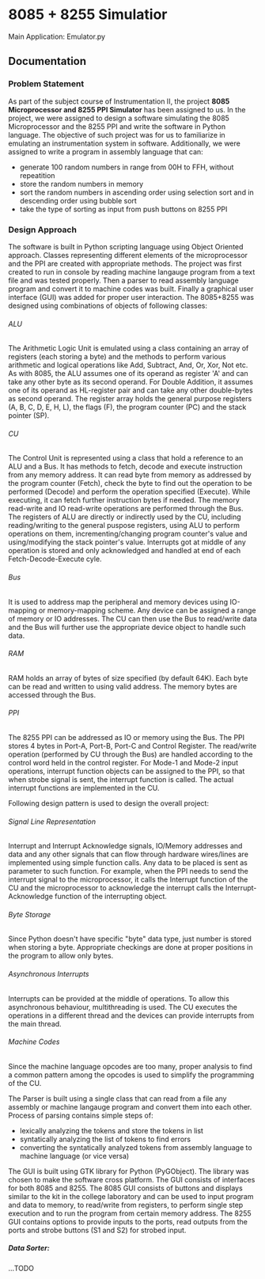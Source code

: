 # 8085 + 8255 Simulatior

Main Application: Emulator.py

## Documentation
### Problem Statement

As part of the subject course of Instrumentation II, the project **8085 Microprocessor and 8255 PPI Simulator** has been assigned to us. In the project, we were assigned to design a software simulating the 8085 Microprocessor and the 8255 PPI and write the software in Python language. The objective of such project was for us to familiarize in emulating an instrumentation system in software.
Additionally, we were assigned to write a program in assembly language that can:
- generate 100 random numbers in range from 00H to FFH, without repeatition
- store the random numbers in memory
- sort the random numbers in ascending order using selection sort and in descending order using bubble sort
- take the type of sorting as input from push buttons on 8255 PPI

### Design Approach

The software is built in Python scripting language using Object Oriented approach. Classes representing different elements of the microprocessor and the PPI are created with appropriate methods. The project was first created to run in console by reading machine langauge program from a text file and was tested properly. Then a parser to read assembly language program and convert it to machine codes was built. Finally a graphical user interface (GUI) was added for proper user interaction.
The 8085+8255 was designed using combinations of objects of following classes:
###### ALU
The Arithmetic Logic Unit is emulated using a class containing an array of registers (each storing a byte) and the methods to perform various arithmetic and logical operations like Add, Subtract, And, Or, Xor, Not etc. As with 8085, the ALU assumes one of its operand as register 'A' and can take any other byte as its second operand. For Double Addition, it assumes one of its operand as HL-register pair and can take any other double-bytes as second operand. The register array holds the general purpose registers (A, B, C, D, E, H, L), the flags (F), the program counter (PC) and the stack pointer (SP).
###### CU
The Control Unit is represented using a class that hold a reference to an ALU and a Bus. It has methods to fetch, decode and execute instruction from any memory address. It can read byte from memory as addressed by the program counter (Fetch), check the byte to find out the operation to be performed (Decode) and perform the operation specified (Execute). While executing, it can fetch further instruction bytes if needed. The memory read-write and IO read-write operations are performed through the Bus. The registers of ALU are directly or indirectly used by the CU, including reading/writing to the general puspose registers, using ALU to perform operations on them, incrementing/changing program counter's value and using/modifying the stack pointer's value. Interrupts got at middle of any operation is stored and only acknowledged and handled at end of each Fetch-Decode-Execute cyle.
###### Bus
It is used to address map the peripheral and memory devices using IO-mapping or memory-mapping scheme. Any device can be assigned a range of memory or IO addresses. The CU can then use the Bus to read/write data and the Bus will further use the appropriate device object to handle such data.
###### RAM
RAM holds an array of bytes of size specified (by default 64K). Each byte can be read and written to using valid address. The memory bytes are accessed through the Bus.
###### PPI
The 8255 PPI can be addressed as IO or memory using the Bus. The PPI stores 4 bytes in Port-A, Port-B, Port-C and Control Register. The read/write operation (performed by CU through the Bus) are handled according to the control word held in the control register. For Mode-1 and Mode-2 input operations, interrupt function objects can be assigned to the PPI, so that when strobe signal is sent, the interrupt function is called. The actual interrupt functions are implemented in the CU.

Following design pattern is used to design the overall project:
###### Signal Line Representation
Interrupt and Interrupt Acknowledge signals, IO/Memory addresses and data and any other signals that can flow through hardware wires/lines are implemented using simple function calls. Any data to be placed is sent as parameter to such function. For example, when the PPI needs to send the interrupt signal to the microprocessor, it calls the Interrupt function of the CU and the microprocessor to acknowledge the interrupt calls the Interrupt-Acknowledge function of the interrupting object.
###### Byte Storage
Since Python doesn't have specific "byte" data type, just number is stored when storing a byte. Appropriate checkings are done at proper positions in the program to allow only bytes.
###### Asynchronous Interrupts
Interrupts can be provided at the middle of operations. To allow this asynchronous behaviour, multithreading is used. The CU executes the operations in a different thread and the devices can provide interrupts from the main thread.
###### Machine Codes
Since the machine language opcodes are too many, proper analysis to find a common pattern among the opcodes is used to simplify the programming of the CU.

The Parser is built using a single class that can read from a file any assembly or machine langauge program and convert them into each other. Process of parsing contains simple steps of:
- lexically analyzing the tokens and store the tokens in list
- syntatically analyzing the list of tokens to find errors
- converting the syntatically analyzed tokens from assembly language to machine language (or vice versa)

The GUI is built using GTK library for Python (PyGObject). The library was chosen to make the software cross platform. The GUI consists of interfaces for both 8085 and 8255. The 8085 GUI consists of buttons and displays similar to the kit in the college laboratory and can be used to input program and data to memory, to read/write from registers, to perform single step execution and to run the program from certain memory address. The 8255 GUI contains options to provide inputs to the ports, read outputs from the ports and strobe buttons (S1 and S2) for strobed input.

##### Data Sorter:
...TODO


